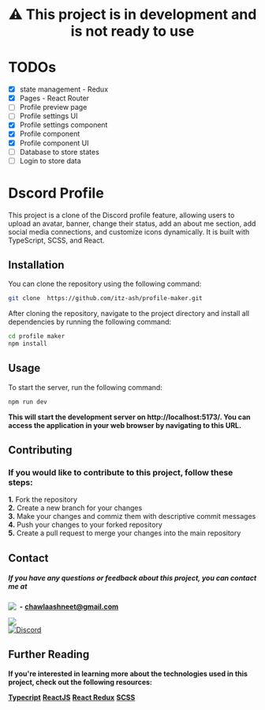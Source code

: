 <h1  align="center" id="warning" >⚠️ This project is in development and is not ready to use</h1>

<h1> TODOs</h1>

- [x] state management - Redux
- [x] Pages - React Router
- [ ] Profile preview page
- [ ] Profile settings UI
- [x] Profile settings component
- [x] Profile component
- [x] Profile component UI
- [ ] Database to store states
- [ ] Login to store data

# Dscord Profile

This project is a clone of the Discord profile feature, allowing users to upload an avatar, banner, change their status, add an about me section, add social media connections, and customize icons dynamically. It is built with TypeScript, SCSS, and React.

## Installation

You can clone the repository using the following command:

```bash
git clone  https://github.com/itz-ash/profile-maker.git
```

After cloning the repository, navigate to the project directory and install all dependencies by running the following command:

```bash
cd profile maker
npm install
```

## Usage

To start the server, run the following command:

```bash
npm run dev
```

**This will start the development server on http://localhost:5173/. You can access the application in your web browser by navigating to this URL.**

## Contributing

### If you would like to contribute to this project, follow these steps:

**1.** Fork the repository <br>
**2.** Create a new branch for your changes<br>
**3.** Make your changes and commiz them with descriptive commit messages<br>
**4.** Push your changes to your forked repository<br>
**5.** Create a pull request to merge your changes into the main repository<br>

## Contact

##### If you have any questions or feedback about this project, you can contact me at

<a alt="gmail" href="https://chawlaashneet@gmail.com">
<img align="left" src="https://img.shields.io/badge/Gmail-D14836?style=for-the-badge&logo=gmail&logoColor=white"/>
</a>

&nbsp;**-** **chawlaashneet@gmail.com**

<a  alt="twitter" href="https://twitter.com/chawla-ashneet">
<img src="https://img.shields.io/badge/Twitter-1DA1F2?style=for-the-badge&logo=twitter&logoColor=white"/>
</a>

<br/>

<a href="https://discord.com/users/766374379600347157">
  <img alt="Discord" src="https://img.shields.io/badge/Discord-7289DA?style=for-the-badge&logo=discord&logoColor=white" />
</a>

## Further Reading

**If you're interested in learning more about the technologies used in this project, check out the following resources:**

**[Typecript](https://www.typescriptlang.org/)**
**[ReactJS](https://reactjs.org/)**
**[React Redux](https://redux.js.org/)**
**[SCSS](https://sass-lang.com/)**
